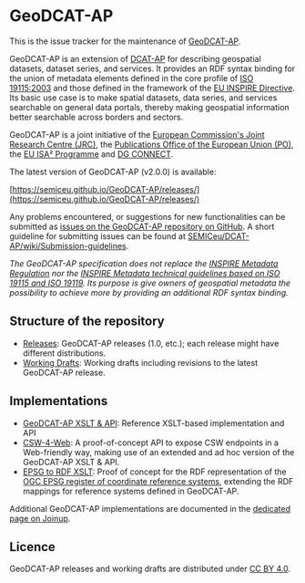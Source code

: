 # GeoDCAT-AP

This is the issue tracker for the maintenance of [GeoDCAT-AP](https://joinup.ec.europa.eu/solution/geodcat-application-profile-data-portals-europe).

GeoDCAT-AP is an extension of [DCAT-AP](https://joinup.ec.europa.eu/solution/dcat-application-profile-data-portals-europe) for describing geospatial datasets, dataset series, and services. It provides an RDF syntax binding for the union of metadata elements defined in the core profile of [ISO 19115:2003](https://www.iso.org/standard/26020.html) and those defined in the framework of the [EU INSPIRE Directive](https://inspire.ec.europa.eu/). Its basic use case is to make spatial datasets, data series, and services searchable on general data portals, thereby making geospatial information better searchable across borders and sectors.

GeoDCAT-AP is a joint initiative of the [European Commission's Joint Research Centre (JRC)](https://ec.europa.eu/jrc/), the [Publications Office of the European Union (PO)](https://publications.europa.eu/), the [EU ISA² Programme](https://ec.europa.eu/isa2/) and [DG CONNECT](https://ec.europa.eu/info/departments/communications-networks-content-and-technology).

The latest version of GeoDCAT-AP (v2.0.0) is available:

[https://semiceu.github.io/GeoDCAT-AP/releases/](https://semiceu.github.io/GeoDCAT-AP/releases/)

Any problems encountered, or suggestions for new functionalities can be submitted as [issues on the GeoDCAT-AP repository on GitHub](https://github.com/SEMICeu/GeoDCAT-AP/issues). A short guideline for submitting issues can be found at [SEMICeu/DCAT-AP/wiki/Submission-guidelines](https://github.com/SEMICeu/DCAT-AP/wiki/Submission-guidelines). 

*The GeoDCAT-AP specification does not replace the [INSPIRE Metadata Regulation](http://data.europa.eu/eli/reg/2008/1205) nor the [INSPIRE Metadata technical guidelines based on ISO 19115 and ISO 19119](https://inspire.ec.europa.eu/id/document/tg/metadata-iso19139). Its purpose is give owners of geospatial metadata the possibility to achieve more by providing an additional RDF syntax binding.*

## Structure of the repository

- [Releases](./releases/): GeoDCAT-AP releases (1.0, etc.); each release might have different distributions.
- [Working Drafts](./drafts/): Working drafts including revisions to the latest GeoDCAT-AP release.

## Implementations

- [GeoDCAT-AP XSLT & API](https://github.com/SEMICeu/iso-19139-to-dcat-ap): Reference XSLT-based implementation and API
- [CSW-4-Web](https://github.com/SEMICeu/csw-4-web): A proof-of-concept API to expose CSW endpoints in a Web-friendly way, making use of an extended and ad hoc version of the GeoDCAT-AP XSLT & API.
- [EPSG to RDF XSLT](https://github.com/SEMICeu/epsg-to-rdf): Proof of concept for the RDF representation of the [OGC EPSG register of coordinate reference systems](http://www.opengis.net/def/crs/EPSG/0/), extending the RDF mappings for reference systems defined in GeoDCAT-AP.

Additional GeoDCAT-AP implementations are documented in the [dedicated page on Joinup](https://joinup.ec.europa.eu/document/geodcat-ap-implementations).

## Licence

GeoDCAT-AP releases and working drafts are distributed under [CC BY 4.0](https://creativecommons.org/licenses/by/4.0/).

